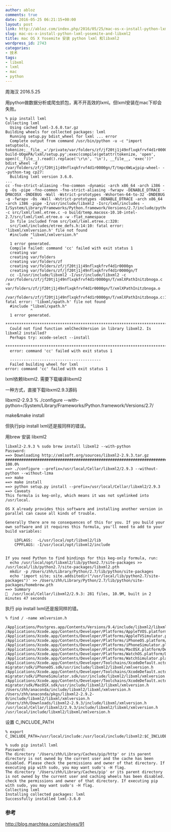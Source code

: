 ```yaml
---
author: abloz
comments: true
date: 2016-05-25 06:21:15+00:00
layout: post
link: http://abloz.com/index.php/2016/05/25/mac-os-x-install-python-lxml-yosemite-and-libxml2/
slug: mac-os-x-install-python-lxml-yosemite-and-libxml2
title: mac OS X Yosemite 安装 python lxml 和libxml2
wordpress_id: 2743
categories:
- 技术
tags:
- libxml
- lxml
- mac
- python
---
```


周海汉 2016.5.25

用python做数据分析或爬虫抓包，离不开高效的lxml。但lxml安装在mac下却会失败。

    
    % pip install lxml
    Collecting lxml
      Using cached lxml-3.6.0.tar.gz
    Building wheels for collected packages: lxml
      Running setup.py bdist_wheel for lxml ... error
      Complete output from command /usr/bin/python -u -c "import setuptools, tokenize;__file__='/private/var/folders/zf/jf20tj1j49nflxqkfrvf4d1r0000gn/T/pip-build-UOgePA/lxml/setup.py';exec(compile(getattr(tokenize, 'open', open)(__file__).read().replace('\r\n', '\n'), __file__, 'exec'))" bdist_wheel -d /var/folders/zf/jf20tj1j49nflxqkfrvf4d1r0000gn/T/tmpc6WLwjpip-wheel- --python-tag cp27:
      Building lxml version 3.6.0.
    ...
    cc -fno-strict-aliasing -fno-common -dynamic -arch x86_64 -arch i386 -g -Os -pipe -fno-common -fno-strict-aliasing -fwrapv -DENABLE_DTRACE -DMACOSX -DNDEBUG -Wall -Wstrict-prototypes -Wshorten-64-to-32 -DNDEBUG -g -fwrapv -Os -Wall -Wstrict-prototypes -DENABLE_DTRACE -arch x86_64 -arch i386 -pipe -I/usr/include/libxml2 -Isrc/lxml/includes -I/System/Library/Frameworks/Python.framework/Versions/2.7/include/python2.7 -c src/lxml/lxml.etree.c -o build/temp.macosx-10.10-intel-2.7/src/lxml/lxml.etree.o -w -flat_namespace
      In file included from src/lxml/lxml.etree.c:320:
      src/lxml/includes/etree_defs.h:14:10: fatal error: 'libxml/xmlversion.h' file not found
      #include "libxml/xmlversion.h"
               ^
      1 error generated.
      Compile failed: command 'cc' failed with exit status 1
      creating var
      creating var/folders
      creating var/folders/zf
      creating var/folders/zf/jf20tj1j49nflxqkfrvf4d1r0000gn
      creating var/folders/zf/jf20tj1j49nflxqkfrvf4d1r0000gn/T
      cc -I/usr/include/libxml2 -I/usr/include/libxml2 -c /var/folders/zf/jf20tj1j49nflxqkfrvf4d1r0000gn/T/xmlXPathInitzbnoga.c -o var/folders/zf/jf20tj1j49nflxqkfrvf4d1r0000gn/T/xmlXPathInitzbnoga.o
      /var/folders/zf/jf20tj1j49nflxqkfrvf4d1r0000gn/T/xmlXPathInitzbnoga.c:1:10: fatal error: 'libxml/xpath.h' file not found
      #include "libxml/xpath.h"
               ^
      1 error generated.
      *********************************************************************************
      Could not find function xmlCheckVersion in library libxml2. Is libxml2 installed?
      Perhaps try: xcode-select --install
      *********************************************************************************
      error: command 'cc' failed with exit status 1
    
      ----------------------------------------
      Failed building wheel for lxml
    error: command 'cc' failed with exit status 1


lxml依赖libxml2. 需要下载编译libxml2

一种方式，直接下载libxml2.9.3源码

libxml2-2.9.3 % ./configure --with-python=/System/Library/Frameworks/Python.framework/Versions/2.7/

make&make install

但执行pip install lxml还是报同样的错误。

用brew 安装 libxml2

    
    libxml2-2.9.3 % sudo brew install libxml2 --with-python
    Password:
    ==> Downloading http://xmlsoft.org/sources/libxml2-2.9.3.tar.gz
    ######################################################################## 100.0%
    ==> ./configure --prefix=/usr/local/Cellar/libxml2/2.9.3 --without-python --without-lzma
    ==> make
    ==> make install
    ==> python setup.py install --prefix=/usr/local/Cellar/libxml2/2.9.3
    ==> Caveats
    This formula is keg-only, which means it was not symlinked into /usr/local.
    
    OS X already provides this software and installing another version in
    parallel can cause all kinds of trouble.
    
    Generally there are no consequences of this for you. If you build your
    own software and it requires this formula, you'll need to add to your
    build variables:
    
        LDFLAGS:  -L/usr/local/opt/libxml2/lib
        CPPFLAGS: -I/usr/local/opt/libxml2/include
    
    
    If you need Python to find bindings for this keg-only formula, run:
      echo /usr/local/opt/libxml2/lib/python2.7/site-packages >> /usr/local/lib/python2.7/site-packages/libxml2.pth
      mkdir -p /Users/zhh/Library/Python/2.7/lib/python/site-packages
      echo 'import site; site.addsitedir("/usr/local/lib/python2.7/site-packages")' >> /Users/zhh/Library/Python/2.7/lib/python/site-packages/homebrew.pth
    ==> Summary
    🍺  /usr/local/Cellar/libxml2/2.9.3: 281 files, 10.9M, built in 2 minutes 47 seconds


执行 pip install lxml还是报同样的错。

    
    % find / -name xmlversion.h
    
    /Applications/Postgres.app/Contents/Versions/9.4/include/libxml2/libxml/xmlversion.h
    /Applications/Xcode.app/Contents/Developer/Platforms/AppleTVOS.platform/Developer/SDKs/AppleTVOS.sdk/usr/include/libxml2/libxml/xmlversion.h
    /Applications/Xcode.app/Contents/Developer/Platforms/AppleTVSimulator.platform/Developer/SDKs/AppleTVSimulator.sdk/usr/include/libxml2/libxml/xmlversion.h
    /Applications/Xcode.app/Contents/Developer/Platforms/iPhoneOS.platform/Developer/SDKs/iPhoneOS.sdk/usr/include/libxml2/libxml/xmlversion.h
    /Applications/Xcode.app/Contents/Developer/Platforms/iPhoneSimulator.platform/Developer/SDKs/iPhoneSimulator.sdk/usr/include/libxml2/libxml/xmlversion.h
    /Applications/Xcode.app/Contents/Developer/Platforms/MacOSX.platform/Developer/SDKs/MacOSX10.11.sdk/usr/include/libxml2/libxml/xmlversion.h
    /Applications/Xcode.app/Contents/Developer/Platforms/WatchOS.platform/Developer/SDKs/WatchOS.sdk/usr/include/libxml2/libxml/xmlversion.h
    /Applications/Xcode.app/Contents/Developer/Platforms/WatchSimulator.platform/Developer/SDKs/WatchSimulator.sdk/usr/include/libxml2/libxml/xmlversion.h
    /Applications/Xcode.app/Contents/Developer/Toolchains/XcodeDefault.xctoolchain/usr/lib/swift-migrator/sdk/iPhoneOS.sdk/usr/include/libxml2/libxml/xmlversion.h
    /Applications/Xcode.app/Contents/Developer/Toolchains/XcodeDefault.xctoolchain/usr/lib/swift-migrator/sdk/iPhoneSimulator.sdk/usr/include/libxml2/libxml/xmlversion.h
    /Applications/Xcode.app/Contents/Developer/Toolchains/XcodeDefault.xctoolchain/usr/lib/swift-migrator/sdk/MacOSX.sdk/usr/include/libxml2/libxml/xmlversion.h
    /Users/zhh/anaconda/include/libxml2/libxml/xmlversion.h
    /Users/zhh/anaconda/pkgs/libxml2-2.9.2-0/include/libxml2/libxml/xmlversion.h
    /Users/zhh/Downloads/libxml2-2.9.3/include/libxml/xmlversion.h
    /usr/local/Cellar/libxml2/2.9.3/include/libxml2/libxml/xmlversion.h
    /usr/local/include/libxml2/libxml/xmlversion.h
    


设置 C_INCLUDE_PATH

    
    % export C_INCLUDE_PATH=/usr/local/include:/usr/local/include/libxml2:$C_INCLUDE_PATH
    
    % sudo pip install lxml
    Password:
    The directory '/Users/zhh/Library/Caches/pip/http' or its parent directory is not owned by the current user and the cache has been disabled. Please check the permissions and owner of that directory. If executing pip with sudo, you may want sudo's -H flag.
    The directory '/Users/zhh/Library/Caches/pip' or its parent directory is not owned by the current user and caching wheels has been disabled. check the permissions and owner of that directory. If executing pip with sudo, you may want sudo's -H flag.
    Collecting lxml
    Installing collected packages: lxml
    Successfully installed lxml-3.6.0





### 参考


http://blog.marchtea.com/archives/91




